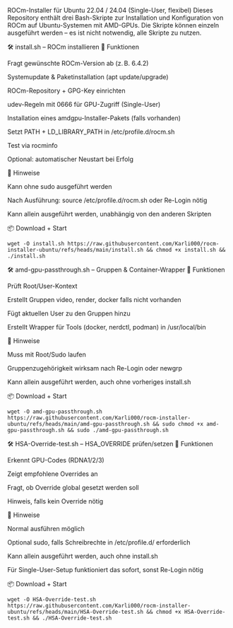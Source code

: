 ROCm-Installer für Ubuntu 22.04 / 24.04 (Single-User, flexibel)
Dieses Repository enthält drei Bash-Skripte zur Installation und Konfiguration von ROCm auf Ubuntu-Systemen mit AMD-GPUs. Die Skripte können einzeln ausgeführt werden – es ist nicht notwendig, alle Skripte zu nutzen.





🛠️ install.sh – ROCm installieren
🚀 Funktionen

Fragt gewünschte ROCm-Version ab (z. B. 6.4.2)

Systemupdate & Paketinstallation (apt update/upgrade)

ROCm-Repository + GPG-Key einrichten

udev-Regeln mit 0666 für GPU-Zugriff (Single-User)

Installation eines amdgpu-Installer-Pakets (falls vorhanden)

Setzt PATH + LD_LIBRARY_PATH in /etc/profile.d/rocm.sh

Test via rocminfo

Optional: automatischer Neustart bei Erfolg

🧩 Hinweise

Kann ohne sudo ausgeführt werden

Nach Ausführung: source /etc/profile.d/rocm.sh oder Re-Login nötig

Kann allein ausgeführt werden, unabhängig von den anderen Skripten

📦 Download + Start

```
wget -O install.sh https://raw.githubusercontent.com/Karli000/rocm-installer-ubuntu/refs/heads/main/install.sh && chmod +x install.sh && ./install.sh
```
🛠️ amd-gpu-passthrough.sh – Gruppen & Container-Wrapper
🚀 Funktionen

Prüft Root/User-Kontext

Erstellt Gruppen video, render, docker falls nicht vorhanden

Fügt aktuellen User zu den Gruppen hinzu

Erstellt Wrapper für Tools (docker, nerdctl, podman) in /usr/local/bin

🧩 Hinweise

Muss mit Root/Sudo laufen

Gruppenzugehörigkeit wirksam nach Re-Login oder newgrp

Kann allein ausgeführt werden, auch ohne vorheriges install.sh

📦 Download + Start

```
wget -O amd-gpu-passthrough.sh https://raw.githubusercontent.com/Karli000/rocm-installer-ubuntu/refs/heads/main/amd-gpu-passthrough.sh && sudo chmod +x amd-gpu-passthrough.sh && sudo ./amd-gpu-passthrough.sh
```
🛠️ HSA-Override-test.sh – HSA_OVERRIDE prüfen/setzen
🚀 Funktionen

Erkennt GPU-Codes (RDNA1/2/3)

Zeigt empfohlene Overrides an

Fragt, ob Override global gesetzt werden soll

Hinweis, falls kein Override nötig

🧩 Hinweise

Normal ausführen möglich

Optional sudo, falls Schreibrechte in /etc/profile.d/ erforderlich

Kann allein ausgeführt werden, auch ohne install.sh

Für Single-User-Setup funktioniert das sofort, sonst Re-Login nötig

📦 Download + Start

```
wget -O HSA-Override-test.sh https://raw.githubusercontent.com/Karli000/rocm-installer-ubuntu/refs/heads/main/HSA-Override-test.sh && chmod +x HSA-Override-test.sh && ./HSA-Override-test.sh
```
